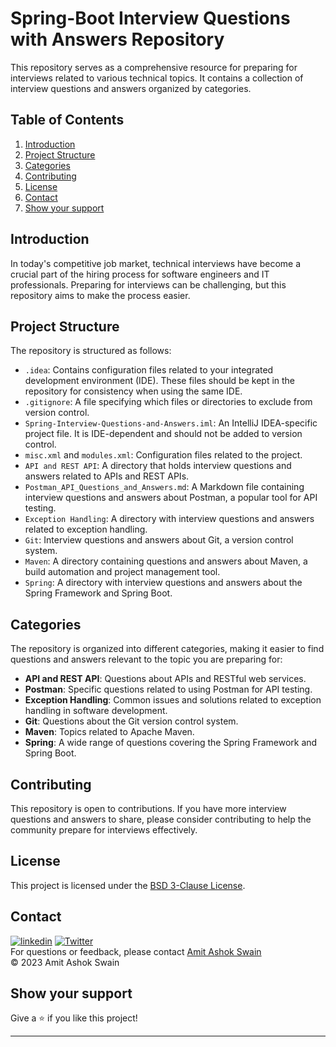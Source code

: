 
# Spring-Boot Interview Questions with Answers Repository

This repository serves as a comprehensive resource for preparing for interviews related to various technical topics. It contains a collection of interview questions and answers organized by categories.

## Table of Contents

1. [Introduction](#introduction)
2. [Project Structure](#project-structure)
3. [Categories](#categories)
4. [Contributing](#contributing)
5. [License](#license)
6. [Contact](#contact)
7. [Show your support](#show_your_support)

## Introduction

In today's competitive job market, technical interviews have become a crucial part of the hiring process for software engineers and IT professionals. Preparing for interviews can be challenging, but this repository aims to make the process easier.

## Project Structure

The repository is structured as follows:

- `.idea`: Contains configuration files related to your integrated development environment (IDE). These files should be kept in the repository for consistency when using the same IDE.
- `.gitignore`: A file specifying which files or directories to exclude from version control.
- `Spring-Interview-Questions-and-Answers.iml`: An IntelliJ IDEA-specific project file. It is IDE-dependent and should not be added to version control.
- `misc.xml` and `modules.xml`: Configuration files related to the project.
- `API and REST API`: A directory that holds interview questions and answers related to APIs and REST APIs.
- `Postman_API_Questions_and_Answers.md`: A Markdown file containing interview questions and answers about Postman, a popular tool for API testing.
- `Exception Handling`: A directory with interview questions and answers related to exception handling.
- `Git`: Interview questions and answers about Git, a version control system.
- `Maven`: A directory containing questions and answers about Maven, a build automation and project management tool.
- `Spring`: A directory with interview questions and answers about the Spring Framework and Spring Boot.

## Categories

The repository is organized into different categories, making it easier to find questions and answers relevant to the topic you are preparing for:

- **API and REST API**: Questions about APIs and RESTful web services.
- **Postman**: Specific questions related to using Postman for API testing.
- **Exception Handling**: Common issues and solutions related to exception handling in software development.
- **Git**: Questions about the Git version control system.
- **Maven**: Topics related to Apache Maven.
- **Spring**: A wide range of questions covering the Spring Framework and Spring Boot.

## Contributing

This repository is open to contributions. If you have more interview questions and answers to share, please consider contributing to help the community prepare for interviews effectively.

## License

This project is licensed under the [BSD 3-Clause License](LICENSE).


## Contact
[![linkedin](https://img.shields.io/badge/Amit_Ashok_Swain-0077B5?style=for-the-badge&logo=linkedin&logoColor=white)](https://www.linkedin.com/in/amit-ashok-s-a510b9b9/)
[![Twitter](https://img.shields.io/badge/Amit_Ashk_Swain-20232A?style=for-the-badge&logo=Github&logoColor=white)](https://github.com/amit-ashok-swain/)
</br>
For questions or feedback, please contact [Amit Ashok Swain](mailto:business.amitswain@gmail.com)
</br>
© 2023 Amit Ashok Swain

## Show your support

Give a ⭐️ if you like this project!

---
</p>
